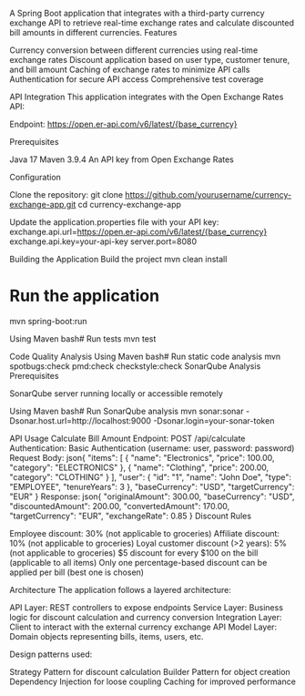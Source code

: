 A Spring Boot application that integrates with a third-party currency exchange API to retrieve real-time exchange rates and calculate discounted bill amounts in different currencies.
Features

Currency conversion between different currencies using real-time exchange rates
Discount application based on user type, customer tenure, and bill amount
Caching of exchange rates to minimize API calls
Authentication for secure API access
Comprehensive test coverage

API Integration
This application integrates with the Open Exchange Rates API:

Endpoint: https://open.er-api.com/v6/latest/{base_currency}

Prerequisites

Java 17 
Maven 3.9.4
An API key from Open Exchange Rates

Configuration

Clone the repository:
git clone https://github.com/yourusername/currency-exchange-app.git
cd currency-exchange-app

Update the application.properties file with your API key:
exchange.api.url=https://open.er-api.com/v6/latest/{base_currency}
exchange.api.key=your-api-key
server.port=8080


Building the Application
Build the project
mvn clean install

# Run the application
mvn spring-boot:run

Using Maven
bash# Run tests
mvn test



Code Quality Analysis
Using Maven
bash# Run static code analysis
mvn spotbugs:check pmd:check checkstyle:check
SonarQube Analysis
Prerequisites

SonarQube server running locally or accessible remotely

Using Maven
bash# Run SonarQube analysis
mvn sonar:sonar -Dsonar.host.url=http://localhost:9000 -Dsonar.login=your-sonar-token

API Usage
Calculate Bill Amount
Endpoint: POST /api/calculate
Authentication: Basic Authentication (username: user, password: password)
Request Body:
json{
  "items": [
    {
      "name": "Electronics",
      "price": 100.00,
      "category": "ELECTRONICS"
    },
    {
      "name": "Clothing",
      "price": 200.00,
      "category": "CLOTHING"
    }
  ],
  "user": {
    "id": "1",
    "name": "John Doe",
    "type": "EMPLOYEE",
    "tenureYears": 3
  },
  "baseCurrency": "USD",
  "targetCurrency": "EUR"
}
Response:
json{
  "originalAmount": 300.00,
  "baseCurrency": "USD",
  "discountedAmount": 200.00,
  "convertedAmount": 170.00,
  "targetCurrency": "EUR",
  "exchangeRate": 0.85
}
Discount Rules

Employee discount: 30% (not applicable to groceries)
Affiliate discount: 10% (not applicable to groceries)
Loyal customer discount (>2 years): 5% (not applicable to groceries)
$5 discount for every $100 on the bill (applicable to all items)
Only one percentage-based discount can be applied per bill (best one is chosen)

Architecture
The application follows a layered architecture:

API Layer: REST controllers to expose endpoints
Service Layer: Business logic for discount calculation and currency conversion
Integration Layer: Client to interact with the external currency exchange API
Model Layer: Domain objects representing bills, items, users, etc.

Design patterns used:

Strategy Pattern for discount calculation
Builder Pattern for object creation
Dependency Injection for loose coupling
Caching for improved performance
